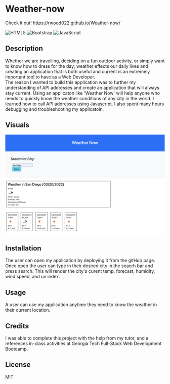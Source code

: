 # Weather-now


Check it out! https://rwood022.github.io/Weather-now/




![HTML5](https://img.shields.io/badge/html5-%23E34F26.svg?style=for-the-badge&logo=html5&logoColor=white) ![Bootstrap](https://img.shields.io/badge/bootstrap-%23563D7C.svg?style=for-the-badge&logo=bootstrap&logoColor=white) ![JavaScript](https://img.shields.io/badge/javascript-%23323330.svg?style=for-the-badge&logo=javascript&logoColor=%23F7DF1E)
## Description
 Whether we are travelling, deciding on a fun outdoor activity, or simply want to know how to dress for the day; weather effects our daily lives and creating an application that is both useful and current is an extremely important tool to have as a Web Developer.  
The reason I wanted to build this application was to further my understanding of API addresses and create an application that will always stay current. 
Using an applicaton like 'Weather Now' will help anyone who needs to quickly know the weather conditions of any city in the world.
I learned how to call API addresses using Javascript. I also spent many hours debugging and troubleshooting my applicatoin.  

## Visuals

<img src="/assets/images/visual.png" alt="weather now results page"/>

## Installation
The user can open my application by deploying it from the gitHub page. Once open the user can type in their desired city in the seacrh bar and press search. This will render the city's curent temp, forecast, humidity, wind speed, and uv index. 

## Usage
A user can use my application anytime they need to know the weather in their current location. 

## Credits
I was able to complete this project with the help from my tutor, and a references in-class activities at Georgia Tech Full-Stack Web Development Bootcamp.  

## License
MIT
